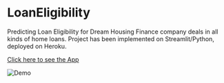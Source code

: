 # LoanEligibility
Predicting Loan Eligibility for Dream Housing Finance company deals in all kinds of home loans.
Project has been implemented on Streamlit/Python, deployed on Heroku.

[Click here to see the App](https://eligibilityapp.herokuapp.com/)

![Demo](https://github.com/saulventura/Stock-Market-App/blob/master/demo.gif)
